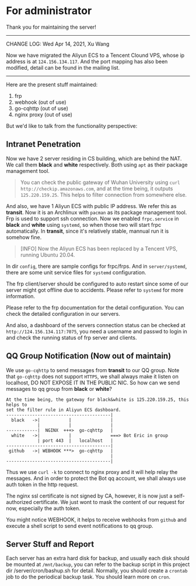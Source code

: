 # For administrator

Thank you for maintaining the server!

---
CHANGE LOG: Wed Apr 14, 2021, Xu Wang

Now we have migrated the Aliyun ECS to a Tencent Clound VPS, whose ip address is
at `124.156.134.117`. And the port mapping has also been modified, detail can be
found in the mailing list.

---

Here are the present stuff maintained:

1. frp
2. webhook (out of use)
3. go-cqhttp (out of use)
4. nginx proxy (out of use)

But we'd like to talk from the functionality perspective:

## Intranet Penetration

Now we have 2 server residing in CS building, which are behind the NAT. We call
them __black__ and __white__ respectively. Both using `apt` as their package
management tool.

> You can check the public gateway of Wuhan University using `curl
> http://checkip.amazonaws.com`, and at the time being, it outputs
> `125.220.159.25`. This helps to filter connection from somewhere else.

And also, we have 1 Aliyun ECS with public IP address. We refer this as
__transit__. Now it is an Archlinux with `pacman` as its package management
tool. Frp is used to support ssh connection. Now we enabled `frpc.service`
in __black__ and __white__ using `systemd`, so when those two will start frpc
automatically. In __transit__, since it's relatively stable, mannual run it is
somehow fine.

> [INFO] Now the Aliyun ECS has been replaced by a Tencent VPS, running Ubuntu 20.04.

In dir `config`, there are sample configs for frpc/frps. And in
`server/systemd`, there are some unit service files for `systemd` configuration.

The frp client/server should be configured to auto restart since some of our
server might got offline due to accidents. Please refer to `systemd` for more
information.

Please refer to the frp documentation for the detail configuration. You can
check the detailed configuration in our servers.

And also, a dashboard of the servers connection status can be checked at
`http://124.156.134.117:7075`, you need a username and passwd to login in and
check the running status of frp server and clients.

## QQ Group Notification (Now out of maintain)

We use `go-cqhttp` to send messages from __transit__ to our QQ group. Note that
`go-cqhttp` does not support `HTTPS`, we shall always make it listen on
localhost, DO NOT EXPOSE IT IN THE PUBLIC NIC. So how can we send messages to qq
group from __black__ or __white__?


```
At the time being, the gateway for black&white is 125.220.159.25, this helps to
set the filter rule in Aliyun ECS dashboard.
----------------------------------------|
  black   ->|           |               |
            |           |               |
------------|  NGINX  +++>  go-cqhttp   |
  white   ->|           |               ===> Bot Eric in group
            | port 443  |   localhost   |
----------------------------------------|
 github   ->| WEBHOOK ***>  go-cqhttp   |
                                        |
----------------------------------------|
```

Thus we use `curl -k` to connect to nginx proxy and it will help relay the
messages. And in order to protect the Bot qq account, we shall always use auth
token in the http request.

The nginx ssl certificate is not signed by CA, however, it is now just a
self-authorized certificate. We just wont to mask the content of our request for
now, especially the auth token.

You might notice WEBHOOK, it helps to receive webhooks from `github` and execute
a shell script to send event notifications to qq group.

## Server Stuff and Report

Each server has an extra hard disk for backup, and usually each disk should be
mounted at `/mnt/backup`, you can refer to the backup script in this project dir
/server/cron/bashup.sh for detail. Normally, you should create a `crontab` job
to do the periodical backup task. You should learn more on `cron`.


